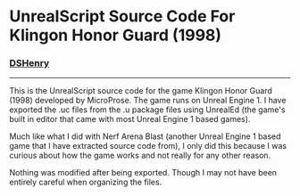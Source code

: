 # UnrealScript Source Code For Klingon Honor Guard (1998)

### [DSHenry](https://linktr.ee/Sir_Henricus)

---

This is the UnrealScript source code for the game Klingon Honor Guard (1998) developed by MicroProse. The game runs on Unreal Engine 1. I have exported the .uc files from the .u package files using UnrealEd (the game's built in editor that came with most Unreal Engine 1 based games).

Much like what I did with Nerf Arena Blast (another Unreal Engine 1 based game that I have extracted source code from), I only did this because I was curious about how the game works and not really for any other reason.

Nothing was modified after being exported. Though I may not have been entirely careful when organizing the files.
